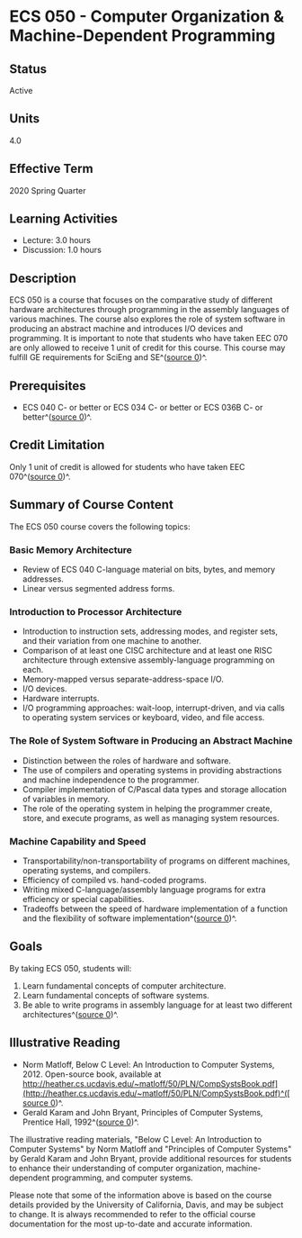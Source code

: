 # ECS 050 - Computer Organization & Machine-Dependent Programming

## Status
Active

## Units
4.0

## Effective Term
2020 Spring Quarter

## Learning Activities
- Lecture: 3.0 hours
- Discussion: 1.0 hours

## Description
ECS 050 is a course that focuses on the comparative study of different hardware architectures through programming in the assembly languages of various machines. The course also explores the role of system software in producing an abstract machine and introduces I/O devices and programming. It is important to note that students who have taken EEC 070 are only allowed to receive 1 unit of credit for this course. This course may fulfill GE requirements for SciEng and SE^([source 0](https://cs.ucdavis.edu/schedules-classes/ecs-050-computer-organization-machine-dependent-programming))^.

## Prerequisites
- ECS 040 C- or better or ECS 034 C- or better or ECS 036B C- or better^([source 0](https://cs.ucdavis.edu/schedules-classes/ecs-050-computer-organization-machine-dependent-programming))^.

## Credit Limitation
Only 1 unit of credit is allowed for students who have taken EEC 070^([source 0](https://cs.ucdavis.edu/schedules-classes/ecs-050-computer-organization-machine-dependent-programming))^.

## Summary of Course Content
The ECS 050 course covers the following topics:

### Basic Memory Architecture
- Review of ECS 040 C-language material on bits, bytes, and memory addresses.
- Linear versus segmented address forms.

### Introduction to Processor Architecture
- Introduction to instruction sets, addressing modes, and register sets, and their variation from one machine to another.
- Comparison of at least one CISC architecture and at least one RISC architecture through extensive assembly-language programming on each.
- Memory-mapped versus separate-address-space I/O.
- I/O devices.
- Hardware interrupts.
- I/O programming approaches: wait-loop, interrupt-driven, and via calls to operating system services or keyboard, video, and file access.

### The Role of System Software in Producing an Abstract Machine
- Distinction between the roles of hardware and software.
- The use of compilers and operating systems in providing abstractions and machine independence to the programmer.
- Compiler implementation of C/Pascal data types and storage allocation of variables in memory.
- The role of the operating system in helping the programmer create, store, and execute programs, as well as managing system resources.

### Machine Capability and Speed
- Transportability/non-transportability of programs on different machines, operating systems, and compilers.
- Efficiency of compiled vs. hand-coded programs.
- Writing mixed C-language/assembly language programs for extra efficiency or special capabilities.
- Tradeoffs between the speed of hardware implementation of a function and the flexibility of software implementation^([source 0](https://cs.ucdavis.edu/schedules-classes/ecs-050-computer-organization-machine-dependent-programming))^.

## Goals
By taking ECS 050, students will:
1. Learn fundamental concepts of computer architecture.
2. Learn fundamental concepts of software systems.
3. Be able to write programs in assembly language for at least two different architectures^([source 0](https://cs.ucdavis.edu/schedules-classes/ecs-050-computer-organization-machine-dependent-programming))^.

## Illustrative Reading
- Norm Matloff, Below C Level: An Introduction to Computer Systems, 2012. Open-source book, available at [http://heather.cs.ucdavis.edu/~matloff/50/PLN/CompSystsBook.pdf](http://heather.cs.ucdavis.edu/~matloff/50/PLN/CompSystsBook.pdf)^([source 0](https://cs.ucdavis.edu/schedules-classes/ecs-050-computer-organization-machine-dependent-programming))^.
- Gerald Karam and John Bryant, Principles of Computer Systems, Prentice Hall, 1992^([source 0](https://cs.ucdavis.edu/schedules-classes/ecs-050-computer-organization-machine-dependent-programming))^.

The illustrative reading materials, "Below C Level: An Introduction to Computer Systems" by Norm Matloff and "Principles of Computer Systems" by Gerald Karam and John Bryant, provide additional resources for students to enhance their understanding of computer organization, machine-dependent programming, and computer systems.

Please note that some of the information above is based on the course details provided by the University of California, Davis, and may be subject to change. It is always recommended to refer to the official course documentation for the most up-to-date and accurate information.